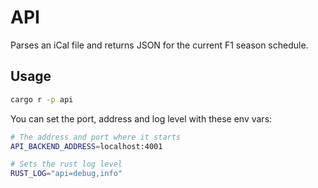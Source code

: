 # API

Parses an iCal file and returns JSON for the current F1 season schedule.

## Usage

```bash
cargo r -p api
```

You can set the port, address and log level with these env vars:

```bash
# The address and port where it starts
API_BACKEND_ADDRESS=localhost:4001

# Sets the rust log level
RUST_LOG="api=debug,info"
```